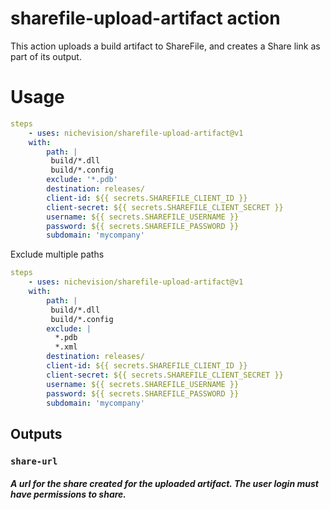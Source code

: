 # sharefile-upload-artifact action

This action uploads a build artifact to ShareFile, and creates a Share link as part of its output.

# Usage

```yaml
steps
    - uses: nichevision/sharefile-upload-artifact@v1
    with:
        path: |
         build/*.dll
         build/*.config
        exclude: '*.pdb'
        destination: releases/
        client-id: ${{ secrets.SHAREFILE_CLIENT_ID }}
        client-secret: ${{ secrets.SHAREFILE_CLIENT_SECRET }}
        username: ${{ secrets.SHAREFILE_USERNAME }}
        password: ${{ secrets.SHAREFILE_PASSWORD }}
        subdomain: 'mycompany'
```

Exclude multiple paths
```yaml
steps
    - uses: nichevision/sharefile-upload-artifact@v1
    with:
        path: |
         build/*.dll
         build/*.config
        exclude: |
          *.pdb
          *.xml
        destination: releases/
        client-id: ${{ secrets.SHAREFILE_CLIENT_ID }}
        client-secret: ${{ secrets.SHAREFILE_CLIENT_SECRET }}
        username: ${{ secrets.SHAREFILE_USERNAME }}
        password: ${{ secrets.SHAREFILE_PASSWORD }}
        subdomain: 'mycompany'
```

## Outputs

### `share-url`
##### A url for the share created for the uploaded artifact. The user login must have permissions to share.
